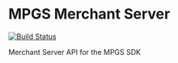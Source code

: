 # MPGS Merchant Server

[![Build Status](https://travis-ci.org/dangerous-tech/StreamDL.svg?branch=master)](https://travis-ci.org/dangerous-tech/StreamDL)

Merchant Server API for the MPGS SDK
